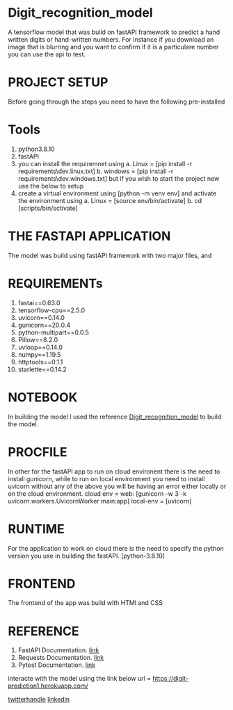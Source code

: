 # Digit_recognition_model
A tensorflow model that was build on fastAPI framework to predict a hand written digits or hand-written numbers. For instance if you download an image that is blurring and you want to confirm if it is a particulare number you can use the api to test.

# PROJECT SETUP

  Before going through the steps you need to have the following pre-installed

# Tools
1. python3.8.10
2. fastAPI
3. you can install the requiremnet using 
                  a. Linux = [pip install -r requirements\dev.linux.txt]
                  b. windows = [pip install -r requirements\dev.windows.txt]
            but if you wish to start the project new use the below to setup
4. create a virtual environment using [python -m venv env] and activate the environment using 
                a. Linux = [source env/bin/activate]
                b. cd [scripts/bin/sctivate]
 
# THE FASTAPI APPLICATION
The model was build using fastAPI framework with two major files, [](main.py) and [](component.py)

# REQUIREMENTs
1. fastai==0.63.0
2. tensorflow-cpu==2.5.0
3. uvicorn==0.14.0
4. gunicorn==20.0.4
5. python-multipart==0.0.5
6. Pillow==8.2.0
7. uvloop==0.14.0
8. numpy==1.19.5
9. httptools==0.1.1
10. starlette==0.14.2

# NOTEBOOK
In building the model I used the reference [Digit_recognition_model](https://github.com/cisco00/Digit_recognition_model/blob/master/digit-prediction-model.ipynb)  to build the model.

# PROCFILE
In other for the fastAPI app to run on cloud environent there is the need to install gunicorn, while to run on local environment you need to install uvicorn without any of the above you will be having an error either locally or on the cloud environment.
cloud env = web: [gunicorn -w 3 -k uvicorn.workers.UvicornWorker main:app]
local-env = [uvicorn]

# RUNTIME
For the application to work on cloud there is the need to specify the python version you use in building the fastAPI.
[python-3.8.10]

# FRONTEND
The frontend of the app was build with HTMl and CSS

# REFERENCE
1. FastAPI Documentation. [link](https://fastapi.tiangolo.com/)
2. Requests Documentation. [link](https://docs.python-requests.org/en/master/)
3. Pytest Documentation. [link](https://docs.pytest.org/en/stable/contents.html)

interacte with the model using the link below
 url = https://digit-prediction1.herokuapp.com/

[twitterhandle](https://twitter.com/ikwufrancis)
[linkedin](https://www.linkedin.com/in/idoko-ikwu-633b6134/)


